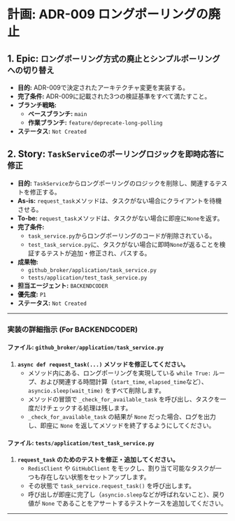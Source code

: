 # 計画: ADR-009 ロングポーリングの廃止

## 1. Epic: `ロングポーリング方式の廃止とシンプルポーリングへの切り替え`
- **目的:** ADR-009で決定されたアーキテクチャ変更を実装する。
- **完了条件:** ADR-009に記載された3つの検証基準をすべて満たすこと。
- **ブランチ戦略:**
    - **ベースブランチ:** `main`
    - **作業ブランチ:** `feature/deprecate-long-polling`
- **ステータス:** `Not Created`

## 2. Story: `TaskServiceのポーリングロジックを即時応答に修正`
- **目的:** `TaskService`からロングポーリングのロジックを削除し、関連するテストを修正する。
- **As-is:** `request_task`メソッドは、タスクがない場合にクライアントを待機させる。
- **To-be:** `request_task`メソッドは、タスクがない場合に即座に`None`を返す。
- **完了条件:**
    - `task_service.py`からロングポーリングのコードが削除されている。
    - `test_task_service.py`に、タスクがない場合に即時`None`が返ることを検証するテストが追加・修正され、パスする。
- **成果物:**
    - `github_broker/application/task_service.py`
    - `tests/application/test_task_service.py`
- **担当エージェント:** `BACKENDCODER`
- **優先度:** `P1`
- **ステータス:** `Not Created`

---
### **実装の詳細指示 (For BACKENDCODER)**

#### **ファイル: `github_broker/application/task_service.py`**

1.  **`async def request_task(...)` メソッドを修正してください。**
    - メソッド内にある、ロングポーリングを実現している `while True:` ループ、および関連する時間計算（`start_time`, `elapsed_time`など）、`asyncio.sleep(wait_time)` をすべて削除します。
    - メソッドの冒頭で `_check_for_available_task` を呼び出し、タスクを一度だけチェックする処理は残します。
    - `_check_for_available_task` の結果が `None` だった場合、ログを出力し、即座に `None` を返してメソッドを終了するようにしてください。

#### **ファイル: `tests/application/test_task_service.py`**

1.  **`request_task` のためのテストを修正・追加してください。**
    - `RedisClient` や `GitHubClient` をモックし、割り当て可能なタスクが一つも存在しない状態をセットアップします。
    - その状態で `task_service.request_task()` を呼び出します。
    - 呼び出しが即座に完了し（`asyncio.sleep`などが呼ばれないこと）、戻り値が `None` であることをアサートするテストケースを追加してください。
---
